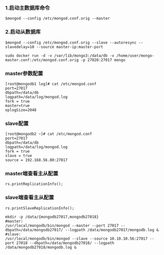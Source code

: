 ### 1.启动主数据库命令
    
    $mongod --config /etc/mongod.conf.orig --master
### 2.启动从数据库
    $mongod --config /etc/mongod.conf.orig --slave --autoresync --slavedelay=10 --source master-ip:master-port

```
sudo docker run -d -v /var/lib/mongo3:/data/db -v /home/user/mongo-master.conf:/etc/mongod.conf.orig -p 27020:27017 mongo
```


### master参数配置
```
[root@mongodb1 log]# cat /etc/mongod.conf
port=27017
dbpath=/data/db
logpath=/data/log/mongod.log
fork = true
master=true
oplogSize=2048
```
### slave配置
```
[root@mongodb2 ~]# cat /etc/mongod.conf
port=27017
dbpath=/data/db
logpath=/data/log/mongod.log
fork = true
slave = true
source = 192.168.56.80:27017
```


### master端查看主从配置
```
rs.printReplicationInfo();
```
### slave端查看主从配置
```
rs.printSlaveReplicationInfo();
```
```
mkdir -p /data/{mongodb27017,mongodb27018}
#master:
/usr/local/mongodb/bin/mongod --master --port 27017 --dbpath=/data/mongodb27017/ --logpath /data/mongodb27017/mongodb.log &
#slave:
/usr/local/mongodb/bin/mongod --slave --source 10.10.10.56:27017 --port 27018 --dbpath=/data/mongodb27018/ --logpath /data/mongodb27018/mongodb.log &
```